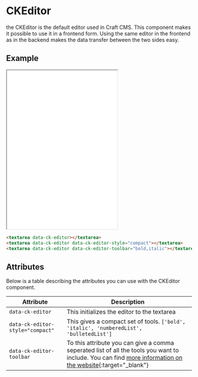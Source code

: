 # CKEditor

the CKEditor is the default editor used in Craft CMS. This component makes it possible to use it in a frontend form. Using the same editor in the frontend as in the backend makes the data transfer between the two sides easy.

## Example

<iframe src="../examples/ckeditor.html" height="430"></iframe>

```HTML
<textarea data-ck-editor></textarea>
<textarea data-ck-editor data-ck-editor-style="compact"></textarea>
<textarea data-ck-editor data-ck-editor-toolbar="bold,italic"></textarea>
```

## Attributes

Below is a table describing the attributes you can use with the CKEditor component.

| Attribute                        | Description                                                                                                                                                                                                                                                              |
| -------------------------------- | ------------------------------------------------------------------------------------------------------------------------------------------------------------------------------------------------------------------------------------------------------------------------ |
| `data-ck-editor`                 | This initializes the editor to the textarea                                                                                                                                                                                                                              |
| `data-ck-editor-style="compact"` | This gives a compact set of tools. `['bold', 'italic', 'numberedList', 'bulletedList']`                                                                                                                                                                                  |
| `data-ck-editor-toolbar`         | To this attribute you can give a comma seperated list of all the tools you want to include. You can find [more information on the website](https://ckeditor.com/docs/ckeditor5/latest/getting-started/setup/toolbar.html#basic-toolbar-configuration){:target="\_blank"} |
